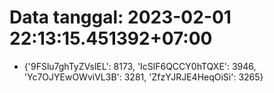 # Data tanggal: 2023-02-01 22:13:15.451392+07:00

* {'9FSlu7ghTyZVslEL': 8173, 'IcSlF6QCCY0hTQXE': 3946, 'Yc7OJYEwOWviVL3B': 3281, 'ZfzYJRJE4HeqOiSi': 3265}
